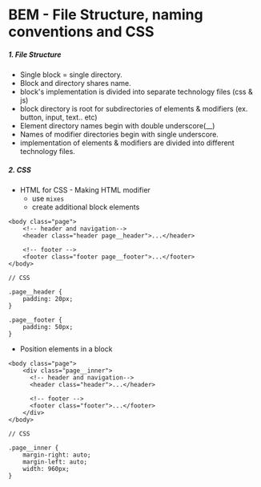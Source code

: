 # BEM - File Structure, naming conventions and CSS

##### 1. File Structure
* Single block = single directory.
* Block and directory shares name.
* block's implementation is divided into separate technology files (css & js)
* block directory is root for subdirectories of elements & modifiers (ex. button, input, text.. etc)
* Element directory names begin with double underscore(\__)
* Names of modifier directories begin with single underscore.
* implementation of elements & modifiers are divided into different technology files.

##### 2. CSS
* HTML for CSS - Making HTML modifier
  - use `mixes`
  - create additional block elements

```
<body class="page">
    <!-- header and navigation-->
    <header class="header page__header">...</header>

    <!-- footer -->
    <footer class="footer page__footer">...</footer>
</body>

// CSS

.page__header {
    padding: 20px;
}

.page__footer {
    padding: 50px;
}
```

* Position elements in a block

```
<body class="page">
    <div class="page__inner">
      <!-- header and navigation-->
      <header class="header">...</header>

      <!-- footer -->
      <footer class="footer">...</footer>
    </div>
</body>

// CSS

.page__inner {
    margin-right: auto;
    margin-left: auto;
    width: 960px;
}

```
